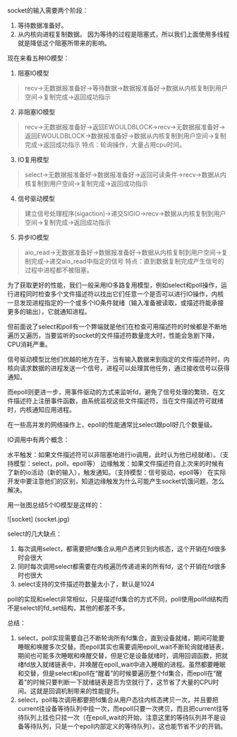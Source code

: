 socket的输入需要两个阶段：

1. 等待数据准备好。
2. 从内核向进程复制数据。
因为等待的过程是阻塞式，所以我们上面使用多线程就是降低这个阻塞所带来的影响。

现在来看五种IO模型：
1. 阻塞IO模型
> recv->无数据报准备好->等待数据->数据报准备好->数据从内核复制到用户空间->复制完成->返回成功指示

2. 非阻塞IO模型
> recv->无数据报准备好->返回EWOULDBLOCK->recv->无数据报准备好->返回EWOULDBLOCK->数据报准备好->数据从内核复制到用户空间->复制完成->返回成功指示
特点：轮询操作，大量占用cpu时间。

3. IO复用模型
> select->无数据报准备好->数据报准备好->返回可读条件->recv->数据从内核复制到用户空间->复制完成->返回成功指示

4. 信号驱动模型
> 建立信号处理程序(sigaction)->递交SIGIO->recv->数据从内核复制到用户空间->复制完成->返回成功指示

5. 异步IO模型
> aio_read->无数据准备好->数据报准备好->数据从内核复制到用户空间->复制完成->递交aio_read中指定的信号
> 特点：直到数据复制完成产生信号的过程中进程都不被阻塞。

为了获取更好的性能，我们一般采用IO多路复用模型，例如select和poll操作，运行进程同时检查多个文件描述符以找出它们任意一个是否可以进行IO操作，内核一旦发现进程指定的一个或多个IO条件就绪（输入准备被读取，或描述符能承接更多的输出），它就通知进程。

但前面说了select和poll有一个弊端就是他们在检查可用描述符的时候都是不断地遍历又遍历，当要监听的socket的文件描述符数量庞大时，性能会急剧下降，CPU消耗严重。

信号驱动模型比他们优越的地方在于，当有输入数据来到指定的文件描述符时，内核向请求数据的进程发送一个信号，进程可以处理其他任务，通过接收信号以获得通知。

而epoll则更进一步，用事件驱动的方式来监听fd，避免了信号处理的繁琐，在文件描述符上注册事件函数，由系统监视这些文件描述符，当在文件描述符可就绪时，内核通知应用进程。

在一些高并发的网络操作上，epoll的性能通常比select跟poll好几个数量级。

IO调用中有两个概念：

水平触发：如果文件描述符可以非阻塞地进行io调用，此时认为他已经就绪）。（支持模型：select，poll，epoll等）
边缘触发：如果文件描述符自上次来的时候有了新的io活动（新的输入），触发通知。（支持模型：信号驱动，epoll等）
在实际开发中要注意他们的区别，知道边缘触发为什么可能产生socket饥饿问题，怎么解决。

用一张图总结5个IO模型是这样的：

![socket] (socket.jpg)

select的几大缺点：
1. 每次调用select，都需要把fd集合从用户态拷贝到内核态，这个开销在fd很多时会很大
2. 同时每次调用select都需要在内核遍历传递进来的所有fd，这个开销在fd很多时也很大
3. select支持的文件描述符数量太小了，默认是1024

poll的实现和select非常相似，只是描述fd集合的方式不同，poll使用pollfd结构而不是select的fd_set结构，其他的都差不多。

总结：
1. select，poll实现需要自己不断轮询所有fd集合，直到设备就绪，期间可能要睡眠和唤醒多次交替。而epoll其实也需要调用epoll_wait不断轮询就绪链表，期间也可能多次睡眠和唤醒交替，但是它是设备就绪时，调用回调函数，把就绪fd放入就绪链表中，并唤醒在epoll_wait中进入睡眠的进程。虽然都要睡眠和交替，但是select和poll在“醒着”的时候要遍历整个fd集合，而epoll在“醒着”的时候只要判断一下就绪链表是否为空就行了，这节省了大量的CPU时间。这就是回调机制带来的性能提升。
2. select，poll每次调用都要把fd集合从用户态往内核态拷贝一次，并且要把current往设备等待队列中挂一次，而epoll只要一次拷贝，而且把current往等待队列上挂也只挂一次（在epoll_wait的开始，注意这里的等待队列并不是设备等待队列，只是一个epoll内部定义的等待队列）。这也能节省不少的开销。


